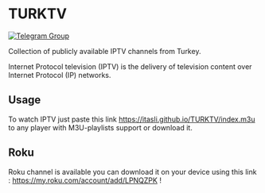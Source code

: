 # TURKTV 
[![Telegram Group](https://img.shields.io/endpoint?color=neon&style=flat-square&url=https%3A%2F%2Ftg.sumanjay.workers.dev%2FTURKTVTR)](https://t.me/TURKTVTR)

Collection of publicly available IPTV channels from Turkey. 

Internet Protocol television (IPTV) is the delivery of television content over Internet Protocol (IP) networks.

## Usage

To watch IPTV just paste this link <https://itasli.github.io/TURKTV/index.m3u> to any player with M3U-playlists support or download it.

## Roku

Roku channel is available you can download it on your device using this link : <https://my.roku.com/account/add/LPNQZPK> !
